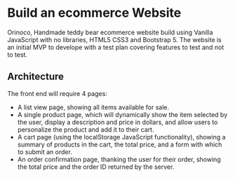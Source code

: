# Build an ecommerce Website
Orinoco, Handmade teddy bear ecommerce website build using Vanilla JavaScript with no libraries, HTML5 CSS3 and Bootstrap 5.
The website is an initial MVP to develope with a test plan covering features to test and not to test.
## Architecture 
The front end will require 4 pages:
* A list view page, showing all items available for sale.
* A single product page, which will dynamically show the item selected by the user, display a description and price in dollars, and allow users to personalize the product and add it to their cart.
* A cart page (using the localStorage JavaScript functionality), showing a summary of products in the cart, the total price, and a form with which to submit an order.
* An order confirmation page, thanking the user for their order, showing the total price and the order ID returned by the server.

